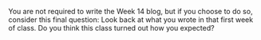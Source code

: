 You are not required to write the Week 14 blog, but if you choose to do so, consider this final question: Look back at what you wrote in that first week of class. Do you think this class turned out how you expected?
